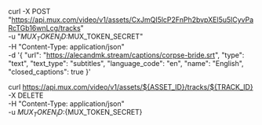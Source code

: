 curl -X POST "https://api.mux.com/video/v1/assets/CxJmQI5lcP2FnPh2bvpXEl5u5lCyvPaRcTGb16wnLcg/tracks" \
  -u "$MUX_TOKEN_ID:$MUX_TOKEN_SECRET" \
  -H "Content-Type: application/json" \
  -d '{
    "url": "https://alecandmk.stream/captions/corpse-bride.srt",
    "type": "text",
    "text_type": "subtitles",
    "language_code": "en",
    "name": "English",
    "closed_captions": true
  }'


  curl https://api.mux.com/video/v1/assets/${ASSET_ID}/tracks/${TRACK_ID} \
  -X DELETE \
  -H "Content-Type: application/json" \
  -u ${MUX_TOKEN_ID}:${MUX_TOKEN_SECRET}